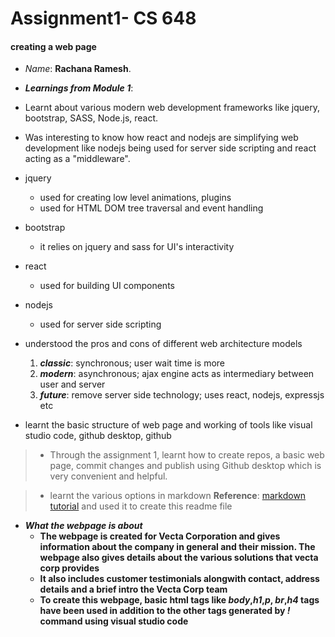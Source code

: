 # Assignment1- CS 648
#### creating a web page
* _Name_: **Rachana Ramesh**.
* **_Learnings from Module 1_**: 
* Learnt about various modern web development frameworks like jquery, bootstrap, SASS, Node.js, react.
* Was interesting to know how react and nodejs are simplifying web development like nodejs being used for server side scripting and react acting as a "middleware".
* jquery
    * used for creating low level animations, plugins
    * used for HTML DOM tree traversal and event handling
* bootstrap
    * it relies on jquery and sass for UI's interactivity
* react
    * used for building UI components
* nodejs
    * used for server side scripting    

* understood the pros and cons of different web architecture models
    1. **_classic_**: synchronous; user wait time is more
    2. **_modern_**: asynchronous; ajax engine acts as intermediary between user and server
    3. **_future_**: remove server side technology; uses react, nodejs, expressjs etc
* learnt the basic structure of web page and working of tools like visual studio code, github desktop, github
> *	Through the assignment 1, learnt how to create repos, a basic web page, commit changes and publish using Github desktop which is very convenient and helpful.

> * learnt the various options in markdown 
**Reference**: [markdown tutorial](www.markdowntutorial.com) and used it to create this readme file
* **_What the webpage is about_**
    * **The webpage is created for Vecta Corporation and gives information about the company in general and their mission. The webpage also gives details about the various solutions that vecta corp provides**
    * **It also includes customer testimonials alongwith contact, address details and a brief intro the Vecta Corp team** 
    * **To create this webpage, basic html tags like _body_,_h1_,_p_, _br_,_h4_ tags have been used in addition to the other tags generated by _!<tab>_ command using visual studio code**
